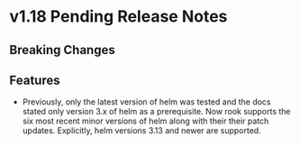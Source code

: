 # v1.18 Pending Release Notes

## Breaking Changes


## Features


- Previously, only the latest version of helm was tested and the docs stated only version 3.x of helm as a prerequisite. Now rook supports the six most recent minor versions of helm along with their their patch updates. Explicitly, helm versions 3.13 and newer are supported.